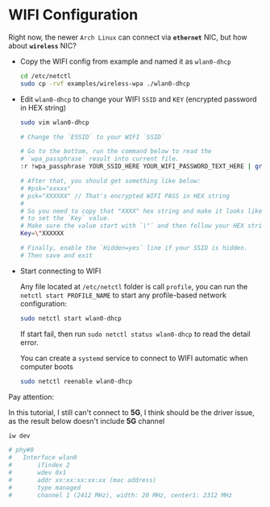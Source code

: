 # WIFI Configuration

Right now, the newer `Arch Linux` can connect via **`ethernet`** NIC, but how about **`wireless`** NIC?

- Copy the WIFI config from example and named it as `wlan0-dhcp`

    ```bash
    cd /etc/netctl
    sudo cp -rvf examples/wireless-wpa ./wlan0-dhcp
    ```

- Edit `wlan0-dhcp` to change your WIFI `SSID` and `KEY` (encrypted password in HEX string)

    ```bash
    sudo vim wlan0-dhcp

    # Change the `ESSID` to your WIFI `SSID`
    
    # Go to the bottom, run the command below to read the 
    # `wpa_passphrase` result into current file.
    :r !wpa_passphrase YOUR_SSID_HERE YOUR_WIFI_PASSWORD_TEXT_HERE | grep psk
    
    # After that, you should get something like below:
    # #psk="xxxxx"
    # psk="XXXXXX" // That's encrypted WIFI PASS in HEX string
    # 
    # So you need to copy that "XXXX" hex string and make it looks like below
    # to set the `Key` value.
    # Make sure the value start with `\"` and then follow your HEX string
    Key=\"XXXXXX
    
    # Finally, enable the `Hidden=yes` line if your SSID is hidden.
    # Then save and exit
    ```

- Start connecting to WIFI

    Any file located at `/etc/netctl` folder is call `profile`,
    you can run the `netctl start PROFILE_NAME` to start any profile-based
    network configuration:

    ```bash
    sudo netctl start wlan0-dhcp
    ```

    If start fail, then run `sudo netctl status wlan0-dhcp` to read the detail error.

    You can create a `systemd` service to connect to WIFI automatic when computer boots

    ```bash
    sudo netctl reenable wlan0-dhcp
    ```

Pay attention:

In this tutorial, I still can't connect to **5G**, I think should be the driver
issue, as the result below doesn't include **5G** channel

```bash
iw dev

# phy#0
#   Interface wlan0
#       ifindex 2 
#       wdev 0x1
#       addr xx:xx:xx:xx:xx (mac address)
#       type managed
#       channel 1 (2412 MHz), width: 20 MHz, center1: 2312 MHz
```


